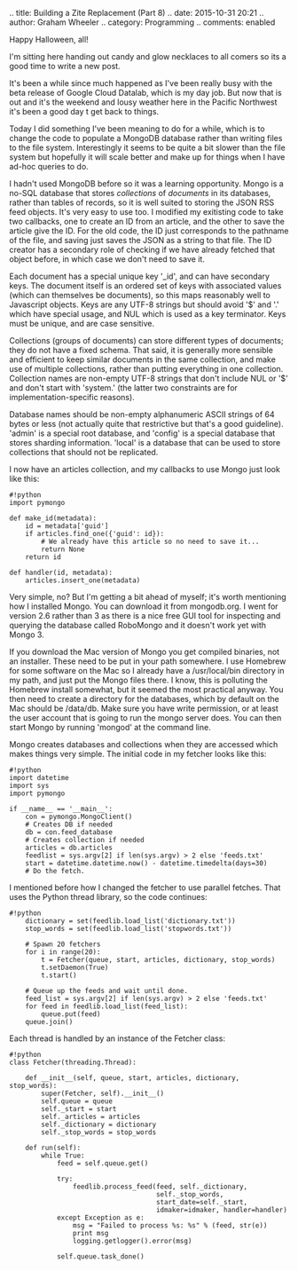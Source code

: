 .. title: Building a Zite Replacement (Part 8)
.. date: 2015-10-31 20:21
.. author: Graham Wheeler
.. category: Programming
.. comments: enabled

Happy Halloween, all!

I'm sitting here handing out candy and glow necklaces to all comers so its a
good time to write a new post.

It's been a while since much happened as I've been really busy with the beta 
release of Google Cloud Datalab, which is my day job. But now that is out and
it's the weekend and lousy weather here in the Pacific Northwest it's been a 
good day t get back to things.

Today I did something I've been meaning to do for a while, which is to change
the code to populate a MongoDB database rather than writing files to the file 
system. Interestingly it seems to be quite a bit slower than the file system 
but hopefully it will scale better and make up for things when I have ad-hoc
queries to do.

I hadn't used MongoDB before so it was a learning opportunity. Mongo is a 
no-SQL database that stores *collections* of *documents* in its databases,
rather than tables of records, so it is well suited
to storing the JSON RSS feed objects. It's very easy to use too. I modified
my exitisting code to take two callbacks, one to create an ID from an article, 
and the other to save the article give the ID. For the old code, the ID just
corresponds to the pathname of the file, and saving just saves the JSON as a
string to that file. The ID creator has a secondary role of checking if we have
already fetched that object before, in which case we don't need to save it.

Each document has a special unique key '_id', and can have secondary keys. The
document itself is an ordered set of keys with associated values (which can
themselves be documents), so this maps reasonably well to Javascript objects.
Keys are any UTF-8 strings but should avoid '$' and '.' which have special 
usage, and NUL which is used as a key terminator. Keys must be unique, and are case sensitive.

Collections (groups of documents) can store different types of documents; they do
not have a fixed schema. That said, it is generally more sensible and efficient
to keep similar documents in the same collection, and make use of multiple 
collections, rather than putting everything in one collection. Collection names
are non-empty UTF-8 strings that don't include NUL or '$' and don't start with 
'system.' (the latter two constraints are for implementation-specific reasons).

Database names should be non-empty alphanumeric ASCII strings of 64 bytes or less 
(not actually quite that restrictive but that's a good guideline). 'admin' is a
special root database, and 'config' is a special database that stores sharding 
information. 'local' is a database that can be used to store collections that should
not be replicated.

I now have an articles collection, and my
callbacks to use Mongo just look like this:

    #!python
    import pymongo

    def make_id(metadata):
        id = metadata['guid']
        if articles.find_one({'guid': id}):
            # We already have this article so no need to save it...
            return None
        return id

    def handler(id, metadata):
        articles.insert_one(metadata)

Very simple, no? But I'm getting a bit ahead of myself; it's worth mentioning 
how I installed Mongo. You can download it from mongodb.org. I went for 
version 2.6 rather than 3 as there is a nice free GUI tool for inspecting 
and querying the database called RoboMongo and it doesn't work yet with Mongo 3.

If you download the Mac version of Mongo you get compiled binaries, not an
installer. These need to be put in your path somewhere. I use Homebrew for 
some software on the Mac so I already have a /usr/local/bin directory in
my path, and just put the Mongo files there. I know, this is polluting the
Homebrew install somewhat, but it seemed the most practical anyway. You then
need to create a directory for the databases, which by default on the Mac should
be /data/db. Make sure you have write permission, or at least the user account
that is going to run the mongo server does. You can then start Mongo by running
'mongod' at the command line.

Mongo creates databases and collections when they are accessed which makes 
things very simple. The initial code in my fetcher looks like this:

    #!python
    import datetime
    import sys
    import pymongo

    if __name__ == '__main__':
        con = pymongo.MongoClient()
        # Creates DB if needed
        db = con.feed_database
        # Creates collection if needed
        articles = db.articles
        feedlist = sys.argv[2] if len(sys.argv) > 2 else 'feeds.txt'
        start = datetime.datetime.now() - datetime.timedelta(days=30)
        # Do the fetch.

I mentioned before how I changed the fetcher to use parallel fetches. That 
uses the Python thread library, so the code continues:

    #!python
        dictionary = set(feedlib.load_list('dictionary.txt'))
        stop_words = set(feedlib.load_list('stopwords.txt'))

        # Spawn 20 fetchers
        for i in range(20):
            t = Fetcher(queue, start, articles, dictionary, stop_words)
            t.setDaemon(True)
            t.start()

        # Queue up the feeds and wait until done.
        feed_list = sys.argv[2] if len(sys.argv) > 2 else 'feeds.txt'
        for feed in feedlib.load_list(feed_list):
            queue.put(feed)
        queue.join()

Each thread is handled by an instance of the Fetcher class:

    #!python
    class Fetcher(threading.Thread):

        def __init__(self, queue, start, articles, dictionary, stop_words):
            super(Fetcher, self).__init__()
            self.queue = queue
            self._start = start
            self._articles = articles
            self._dictionary = dictionary
            self._stop_words = stop_words

        def run(self):
            while True:
                feed = self.queue.get()

                try:
                    feedlib.process_feed(feed, self._dictionary,
                                         self._stop_words,
                                         start_date=self._start,
                                         idmaker=idmaker, handler=handler)
                except Exception as e:
                    msg = "Failed to process %s: %s" % (feed, str(e))
                    print msg
                    logging.getlogger().error(msg)
    
                self.queue.task_done()



